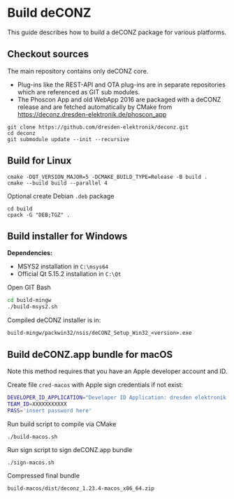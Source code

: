 # Build deCONZ

This guide describes how to build a deCONZ package for various platforms.

## Checkout sources

The main repository contains only deCONZ core.

* Plug-ins like the REST-API and OTA plug-ins are in separate repositories which are referenced as GIT sub modules.
* The Phoscon App and old WebApp 2016 are packaged with a deCONZ release and are fetched automatically by CMake from https://deconz.dresden-elektronik.de/phoscon_app

```
git clone https://github.com/dresden-elektronik/deconz.git
cd deconz
git submodule update --init --recursive
```

## Build for Linux

```
cmake -DQT_VERSION_MAJOR=5 -DCMAKE_BUILD_TYPE=Release -B build .
cmake --build build --parallel 4
```

Optional create Debian `.deb` package

```
cd build
cpack -G "DEB;TGZ" .
```


## Build installer for Windows

**Dependencies:**

* MSYS2 installation in `C:\msys64`
* Official Qt 5.15.2 installation in `C:\Qt`

Open GIT Bash

```sh
cd build-mingw
./build-msys2.sh
```

Compiled deCONZ installer is in:

```plain
build-mingw/packwin32/nsis/deCONZ_Setup_Win32_<version>.exe
```

## Build deCONZ.app bundle for macOS

Note this method requires that you have an Apple developer account and ID.

Create file `cred-macos` with Apple sign credentials if not exist:

```sh
DEVELOPER_ID_APPLICATION="Developer ID Application: dresden elektronik ingenieurtechnik gmbH (XXXXXXXXXXXXXX)"
TEAM_ID=XXXXXXXXXXX
PASS='insert password here'
```

Run build script to compile via CMake

```
./build-macos.sh
```

Run sign script to sign deCONZ.app bundle

```
./sign-macos.sh
```

Compressed final bundle

```
build-macos/dist/deconz_1.23.4-macos_x86_64.zip
```
